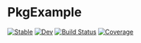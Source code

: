 # PkgExample

[![Stable](https://img.shields.io/badge/docs-stable-blue.svg)](https://meudnaes.github.io/PkgExample/stable/)
[![Dev](https://img.shields.io/badge/docs-dev-blue.svg)](https://meudnaes.github.io/PkgExample/dev/)
[![Build Status](https://github.com/meudnaes/PkgExample/actions/workflows/CI.yml/badge.svg?branch=main)](https://github.com/meudnaes/PkgExample/actions/workflows/CI.yml?query=branch%3Amain)
[![Coverage](https://codecov.io/gh/meudnaes/PkgExample/branch/main/graph/badge.svg)](https://codecov.io/gh/Elias/PkgExample)
